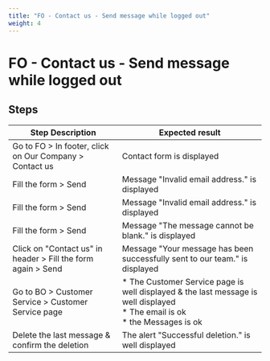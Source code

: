 ```yaml
---
title: "FO - Contact us - Send message while logged out"
weight: 4
---
```


# FO - Contact us - Send message while logged out
## Steps
| Step Description | Expected result |
| ----- | ----- |
| Go to FO > In footer, click on Our Company > Contact us | Contact form is displayed |
| Fill the form > Send | Message "Invalid email address." is displayed |
| Fill the form > Send | Message "Invalid email address." is displayed |
| Fill the form > Send | Message "The message cannot be blank." is displayed |
| Click on "Contact us" in header > Fill the form again > Send | Message "Your message has been successfully sent to our team." is displayed |
| Go to BO > Customer Service > Customer Service page | * The Customer Service page is well displayed & the last message is well displayed<br> * The email is ok<br> * the Messages is ok |
| Delete the last message & confirm the deletion | The alert "Successful deletion." is well displayed |
